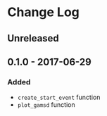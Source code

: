 # Change Log

## Unreleased

## 0.1.0 - 2017-06-29
### Added
- `create_start_event` function
- `plot_gamsd` function
